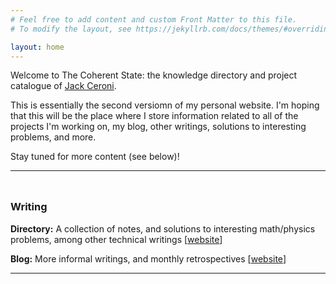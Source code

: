 ```yaml
---
# Feel free to add content and custom Front Matter to this file.
# To modify the layout, see https://jekyllrb.com/docs/themes/#overriding-theme-defaults

layout: home
---
```


Welcome to The Coherent State: the knowledge directory and project catalogue of [Jack Ceroni](https://lucaman99.github.io).

This is essentially the second versiomn of my personal website. I'm hoping that this will be the place where 
I store information related to all of the projects I'm working on, my blog, other writings, solutions to interesting problems, and 
more.

Stay tuned for more content (see below)!

---
<div class="divider" style="height:10px;"></div>

### Writing

**Directory:** A collection of notes, and solutions to interesting math/physics problems, among other technical writings [[website](https://thecoherentstate.github.io/directory)]

**Blog:** More informal writings, and monthly retrospectives [[website](https://thecoherentstate.github.io/blog)]

---
<div class="divider" style="height:10px;"></div>

